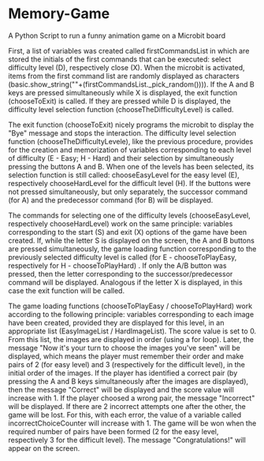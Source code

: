 # Memory-Game
A Python Script to run a funny animation game on a Microbit board

First, a list of variables was created called firstCommandsList in which are stored the initials of the first commands that can be executed: select difficulty level (D), respectively close (X). When the microbit is activated, items from the first command list are randomly displayed as characters (basic.show_string(""+(firstCommandsList._pick_random()))). If the A and B keys are pressed simultaneously while X is displayed, the exit function (chooseToExit) is called. If they are pressed while D is displayed, the difficulty level selection function (chooseTheDifficultyLevel) is called.

The exit function (chooseToExit) nicely programs the microbit to display the "Bye" message and stops the interaction.
The difficulty level selection function (chooseTheDifficultyLevele), like the previous procedure, provides for the creation and memorization of variables corresponding to each level of difficulty (E - Easy; H - Hard) and their selection by simultaneously pressing the buttons A and B. When one of the levels has been selected, its selection function is still called: chooseEasyLevel for the easy level (E), respectively chooseHardLevel for the difficult level (H). If the buttons were not pressed simultaneously, but only separately, the successor command (for A) and the predecessor command (for B) will be displayed.

The commands for selecting one of the difficulty levels (chooseEasyLevel, respectively chooseHardLevel) work on the same principle: variables corresponding to the start (S) and exit (X) options of the game have been created. If, while the letter S is displayed on the screen, the A and B buttons are pressed simultaneously, the game loading function corresponding to the previously selected difficulty level is called (for E - chooseToPlayEasy, respectively for H - chooseToPlayHard) . If only the A/B button was pressed, then the letter corresponding to the successor/predecessor command will be displayed. Analogous if the letter X is displayed, in this case the exit function will be called.

The game loading functions (chooseToPlayEasy / chooseToPlayHard) work according to the following principle: variables corresponding to each image have been created, provided they are displayed for this level, in an appropriate list (EasyImageList / HardImageList). The score value is set to 0. From this list, the images are displayed in order (using a for loop). Later, the message "Now it's your turn to choose the images you've seen" will be displayed, which means the player must remember their order and make pairs of 2 (for easy level) and 3 (respectively for the difficult level), in the initial order of the images. If the player has identified a correct pair (by pressing the A and B keys simultaneously after the images are displayed), then the message "Correct" will be displayed and the score value will increase with 1. If the player choosed a wrong pair, the message "Incorrect" will be displayed. If there are 2 incorrect attempts one after the other, the game will be lost. For this, with each error, the value of a variable called incorrectChoiceCounter will increase with 1. The game will be won when the required number of pairs have been formed (2 for the easy level, respectively 3 for the difficult level). The message "Congratulations!" will appear on the screen.
